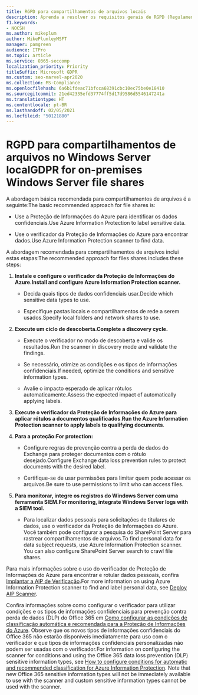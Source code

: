 ```yaml
---
title: RGPD para compartilhamentos de arquivos locais
description: Aprenda a resolver os requisitos gerais de RGPD (Regulamentações Gerais de Proteção de Dados) em compartilhamentos de arquivos locais do Windows Server.
f1.keywords:
- NOCSH
ms.author: mikeplum
author: MikePlumleyMSFT
manager: pamgreen
audience: ITPro
ms.topic: article
ms.service: O365-seccomp
localization_priority: Priority
titleSuffix: Microsoft GDPR
ms.custom: seo-marvel-apr2020
ms.collection: MS-Compliance
ms.openlocfilehash: 6a6b1fdeac71bfcca68391cbc10ec75be0e18410
ms.sourcegitcommit: 21ed42335efd37774ff5d17d9586d5546147241a
ms.translationtype: HT
ms.contentlocale: pt-BR
ms.lasthandoff: 02/05/2021
ms.locfileid: "50121880"
---
```

# <a name="gdpr-for-on-premises-windows-server-file-shares"></a><span data-ttu-id="8996c-103">RGPD para compartilhamentos de arquivos no Windows Server local</span><span class="sxs-lookup"><span data-stu-id="8996c-103">GDPR for on-premises Windows Server file shares</span></span>

<span data-ttu-id="8996c-104">A abordagem básica recomendada para compartilhamentos de arquivos é a seguinte:</span><span class="sxs-lookup"><span data-stu-id="8996c-104">The basic recommended approach for file shares is:</span></span>

-   <span data-ttu-id="8996c-105">Use a Proteção de Informações do Azure para identificar os dados confidenciais.</span><span class="sxs-lookup"><span data-stu-id="8996c-105">Use Azure Information Protection to label sensitive data.</span></span>

-   <span data-ttu-id="8996c-106">Use o verificador da Proteção de Informações do Azure para encontrar dados.</span><span class="sxs-lookup"><span data-stu-id="8996c-106">Use Azure Information Protection scanner to find data.</span></span>

<span data-ttu-id="8996c-107">A abordagem recomendada para compartilhamentos de arquivos inclui estas etapas:</span><span class="sxs-lookup"><span data-stu-id="8996c-107">The recommended approach for files shares includes these steps:</span></span>

1.  <span data-ttu-id="8996c-108">**Instale e configure o verificador da Proteção de Informações do Azure.**</span><span class="sxs-lookup"><span data-stu-id="8996c-108">**Install and configure Azure Information Protection scanner.**</span></span>

    -   <span data-ttu-id="8996c-109">Decida quais tipos de dados confidenciais usar.</span><span class="sxs-lookup"><span data-stu-id="8996c-109">Decide which sensitive data types to use.</span></span>

    -   <span data-ttu-id="8996c-110">Especifique pastas locais e compartilhamentos de rede a serem usados.</span><span class="sxs-lookup"><span data-stu-id="8996c-110">Specify local folders and network shares to use.</span></span>

2.  <span data-ttu-id="8996c-111">**Execute um ciclo de descoberta.**</span><span class="sxs-lookup"><span data-stu-id="8996c-111">**Complete a discovery cycle.**</span></span>

    -   <span data-ttu-id="8996c-112">Execute o verificador no modo de descoberta e valide os resultados.</span><span class="sxs-lookup"><span data-stu-id="8996c-112">Run the scanner in discovery mode and validate the findings.</span></span>

    -   <span data-ttu-id="8996c-113">Se necessário, otimize as condições e os tipos de informações confidenciais.</span><span class="sxs-lookup"><span data-stu-id="8996c-113">If needed, optimize the conditions and sensitive information types.</span></span>

    -   <span data-ttu-id="8996c-114">Avalie o impacto esperado de aplicar rótulos automaticamente.</span><span class="sxs-lookup"><span data-stu-id="8996c-114">Assess the expected impact of automatically applying labels.</span></span>

3.  <span data-ttu-id="8996c-115">**Execute o verificador da Proteção de Informações do Azure para aplicar rótulos a documentos qualificados**.</span><span class="sxs-lookup"><span data-stu-id="8996c-115">**Run the Azure Information Protection scanner to apply labels to qualifying documents**.</span></span>

4.  <span data-ttu-id="8996c-116">**Para a proteção:**</span><span class="sxs-lookup"><span data-stu-id="8996c-116">**For protection:**</span></span>

    -   <span data-ttu-id="8996c-117">Configure regras de prevenção contra a perda de dados do Exchange para proteger documentos com o rótulo desejado.</span><span class="sxs-lookup"><span data-stu-id="8996c-117">Configure Exchange data loss prevention rules to protect documents with the desired label.</span></span>

    -   <span data-ttu-id="8996c-118">Certifique-se de usar permissões para limitar quem pode acessar os arquivos.</span><span class="sxs-lookup"><span data-stu-id="8996c-118">Be sure to use permissions to limit who can access files.</span></span>

5.  <span data-ttu-id="8996c-119">**Para monitorar, integre os registros do Windows Server com uma ferramenta SIEM.**</span><span class="sxs-lookup"><span data-stu-id="8996c-119">**For monitoring, integrate Windows Server logs with a SIEM tool.**</span></span>

    -   <span data-ttu-id="8996c-p101">Para localizar dados pessoais para solicitações de titulares de dados, use o verificador da Proteção de Informações do Azure. Você também pode configurar a pesquisa do SharePoint Server para rastrear compartilhamentos de arquivos.</span><span class="sxs-lookup"><span data-stu-id="8996c-p101">To find personal data for data subject requests, use Azure Information Protection scanner. You can also configure SharePoint Server search to crawl file shares.</span></span>

<span data-ttu-id="8996c-122">Para mais informações sobre o uso do verificador de Proteção de Informações do Azure para encontrar e rotular dados pessoais, confira [Implantar a AIP de Verificação](/azure/information-protection/deploy-aip-scanner).</span><span class="sxs-lookup"><span data-stu-id="8996c-122">For more information on using Azure Information Protection scanner to find and label personal data, see [Deploy AIP Scanner](/azure/information-protection/deploy-aip-scanner).</span></span>

<span data-ttu-id="8996c-p102">Confira informações sobre como configurar o verificador para utilizar condições e os tipos de informações confidenciais para prevenção contra perda de dados (DLP) do Office 365 em [Como configurar as condições de classificação automática e recomendada para a Proteção de Informações do Azure](/information-protection/deploy-use/configure-policy-classification). Observe que os novos tipos de informações confidenciais do Office 365 não estarão disponíveis imediatamente para uso com o verificador e que tipos de informações confidenciais personalizadas não podem ser usadas com o verificador.</span><span class="sxs-lookup"><span data-stu-id="8996c-p102">For information on configuring the scanner for conditions and using the Office 365 data loss prevention (DLP) sensitive information types, see [How to configure conditions for automatic and recommended classification for Azure Information Protection](/information-protection/deploy-use/configure-policy-classification). Note that new Office 365 sensitive information types will not be immediately available to use with the scanner and custom sensitive information types cannot be used with the scanner.</span></span>
